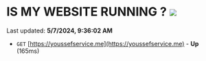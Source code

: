 # IS MY WEBSITE RUNNING ? [![](https://img.shields.io/static/v1?label=Sponsor&message=%E2%9D%A4&logo=GitHub&color=%23fe8e86)](https://github.com/sponsors/<username>)

Last updated: **5/7/2024, 9:36:02 AM**

- `GET` [https://youssefservice.me](https://youssefservice.me) - **Up** (165ms)
